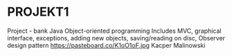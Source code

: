 # PROJEKT1
Project - bank
Java
Object-oriented programming
Includes MVC, graphical interface, exceptions, adding new objects, saving/reading on disc, Observer design pattern
https://pasteboard.co/K1oO1oF.jpg
Kacper Malinowski
